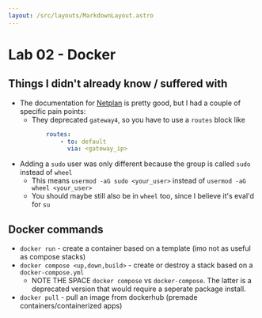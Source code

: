 ```yaml
---
layout: /src/layouts/MarkdownLayout.astro
---
```

# Lab 02 - Docker
## Things I didn't already know / suffered with
* The documentation for [Netplan](https://netplan.readthedocs.io/en/stable/examples/#how-to-configure-a-static-ip-address-on-an-interface) is pretty good, but I had a couple of specific pain points:
    * They deprecated `gateway4`, so you have to use a `routes` block like
        ```yaml
            routes:
                - to: default
                  via: <gateway_ip>
        ```
* Adding a `sudo` user was only different because the group is called `sudo` instead of `wheel`
    * This means `usermod -aG sudo <your_user>` instead of `usermod -aG wheel <your_user>`
    * You should maybe still also be in `wheel` too, since I believe it's eval'd for `su`

## Docker commands
* `docker run` - create a container based on a template (imo not as useful as compose stacks)
* `docker compose <up,down,build>` - create or destroy a stack based on a `docker-compose.yml`
    * NOTE THE SPACE `docker compose` vs `docker-compose`. The latter is a deprecated version that would require a seperate package install.
* `docker pull` - pull an image from dockerhub (premade containers/containerized apps)
